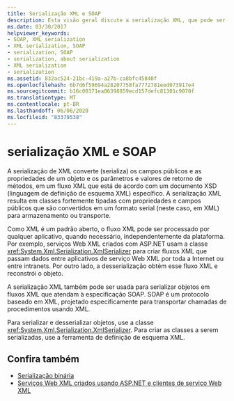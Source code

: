 ```yaml
---
title: Serialização XML e SOAP
description: Esta visão geral discute a serialização XML, que pode ser usada para serializar objetos em fluxos XML que estão em conformidade com a especificação SOAP.
ms.date: 03/30/2017
helpviewer_keywords:
- SOAP, XML serialization
- XML serialization, SOAP
- serialization, SOAP
- serialization, about serialization
- XML serialization
- serialization
ms.assetid: 832ac524-21bc-419a-a27b-ca8bfc45840f
ms.openlocfilehash: 6b7d6f59694a28207758fa7772781eed073917e4
ms.sourcegitcommit: b16c00371ea06398859ecd157defc81301c9070f
ms.translationtype: MT
ms.contentlocale: pt-BR
ms.lasthandoff: 06/06/2020
ms.locfileid: "83379538"
---
```

# <a name="xml-and-soap-serialization"></a>serialização XML e SOAP

A serialização de XML converte (serializa) os campos públicos e as propriedades de um objeto e os parâmetros e valores de retorno de métodos, em um fluxo XML que está de acordo com um documento XSD (linguagem de definição de esquema XML) específico. A serialização XML resulta em classes fortemente tipadas com propriedades e campos públicos que são convertidos em um formato serial (neste caso, em XML) para armazenamento ou transporte.

Como XML é um padrão aberto, o fluxo XML pode ser processado por qualquer aplicativo, quando necessário, independentemente da plataforma. Por exemplo, serviços Web XML criados com ASP.NET usam a classe <xref:System.Xml.Serialization.XmlSerializer> para criar fluxos XML que passam dados entre aplicativos de serviço Web XML por toda a Internet ou entre intranets. Por outro lado, a desserialização obtém esse fluxo XML e reconstrói o objeto.

A serialização XML também pode ser usada para serializar objetos em fluxos XML que atendam à especificação SOAP. SOAP é um protocolo baseado em XML, projetado especificamente para transportar chamadas de procedimentos usando XML.

Para serializar e desserializar objetos, use a classe <xref:System.Xml.Serialization.XmlSerializer>. Para criar as classes a serem serializadas, use a ferramenta de definição de esquema XML.

## <a name="see-also"></a>Confira também

- [Serialização binária](binary-serialization.md)
- [Serviços Web XML criados usando ASP.NET e clientes de serviço Web XML](https://docs.microsoft.com/previous-versions/dotnet/netframework-4.0/7bkzywba(v=vs.100))
